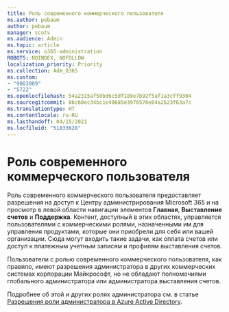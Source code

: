 ```yaml
---
title: Роль современного коммерческого пользователя
ms.author: pebaum
author: pebaum
manager: scotv
ms.audience: Admin
ms.topic: article
ms.service: o365-administration
ROBOTS: NOINDEX, NOFOLLOW
localization_priority: Priority
ms.collection: Adm_O365
ms.custom:
- "9003009"
- "5722"
ms.openlocfilehash: 54a2315af50bd6c5df189e7b92f5af1a3cff9304
ms.sourcegitcommit: 8bc60ec34bc1e40685e3976576e04a2623f63a7c
ms.translationtype: HT
ms.contentlocale: ru-RU
ms.lasthandoff: 04/15/2021
ms.locfileid: "51833628"
---
```

# <a name="modern-commerce-user-role"></a>Роль современного коммерческого пользователя

Роль современного коммерческого пользователя предоставляет разрешения на доступ к Центру администрирования Microsoft 365 и на просмотр в левой области навигации элементов **Главная**, **Выставление счетов** и **Поддержка**. Контент, доступный в этих областях, управляется пользователями с коммерческими ролями, назначенными им для управления продуктами, которые они приобрели для себя или вашей организации. Сюда могут входить такие задачи, как оплата счетов или доступ к платежным учетным записям и профилям выставления счетов.

Пользователи с ролью современного коммерческого пользователя, как правило, имеют разрешения администратора в других коммерческих системах корпорации Майкрософт, но не обладают полномочиями глобального администратора или администратора выставления счетов.

Подробнее об этой и других ролях администратора см. в статье [Разрешения роли администратора в Azure Active Directory](https://docs.microsoft.com/azure/active-directory/users-groups-roles/directory-assign-admin-roles#modern-commerce-administrator).